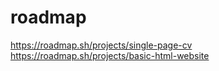 # roadmap
https://roadmap.sh/projects/single-page-cv
https://roadmap.sh/projects/basic-html-website
